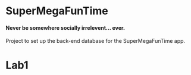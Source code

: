 SuperMegaFunTime
================

#### Never be somewhere socially irrelevent... ever.

Project to set up the back-end database for the SuperMegaFunTime app.
# Lab1
